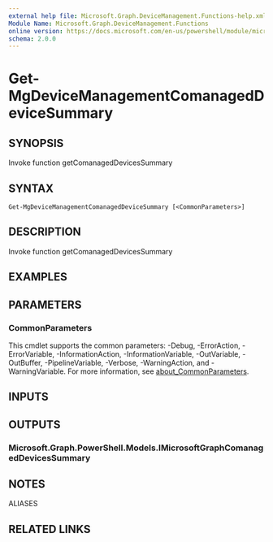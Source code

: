 ```yaml
---
external help file: Microsoft.Graph.DeviceManagement.Functions-help.xml
Module Name: Microsoft.Graph.DeviceManagement.Functions
online version: https://docs.microsoft.com/en-us/powershell/module/microsoft.graph.devicemanagement.functions/get-mgdevicemanagementcomanageddevicesummary
schema: 2.0.0
---
```


# Get-MgDeviceManagementComanagedDeviceSummary

## SYNOPSIS
Invoke function getComanagedDevicesSummary

## SYNTAX

```
Get-MgDeviceManagementComanagedDeviceSummary [<CommonParameters>]
```

## DESCRIPTION
Invoke function getComanagedDevicesSummary

## EXAMPLES

## PARAMETERS

### CommonParameters
This cmdlet supports the common parameters: -Debug, -ErrorAction, -ErrorVariable, -InformationAction, -InformationVariable, -OutVariable, -OutBuffer, -PipelineVariable, -Verbose, -WarningAction, and -WarningVariable. For more information, see [about_CommonParameters](http://go.microsoft.com/fwlink/?LinkID=113216).

## INPUTS

## OUTPUTS

### Microsoft.Graph.PowerShell.Models.IMicrosoftGraphComanagedDevicesSummary

## NOTES

ALIASES

## RELATED LINKS
